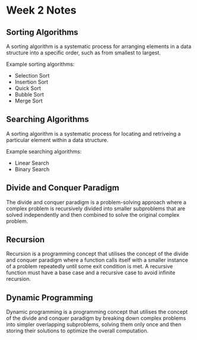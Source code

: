 # Week 2 Notes

## Sorting Algorithms 
A sorting algorithm is a systematic process for arranging elements in a data structure into a specific order, such as from smallest to largest.

Example sorting algorithms:
- Selection Sort
- Insertion Sort
- Quick Sort
- Bubble Sort
- Merge Sort

## Searching Algorithms 
A sorting algorithm is a systematic process for locating and retriveing a particular element within a data structure.

Example searching algorithms:
- Linear Search
- Binary Search

## Divide and Conquer Paradigm
The divide and conquer paradigm is a problem-solving approach where a complex problem is recursively divided into smaller subproblems that are solved independently and then combined to solve the original complex problem.

## Recursion
Recursion is a programming concept that utilises the concept of the divide and conquer paradigm  where a function calls itself with a smaller instance of a problem repeatedly until some exit condition is met. A recursive function must have a base case and a recursive case to avoid infinite recursion.

## Dynamic Programming
Dynamic programming is a programming concept that utilises the concept of the divide and conquer paradigm by breaking down complex problems into simpler overlapping subproblems, solving them only once and then storing their solutions to optimize the overall computation.

